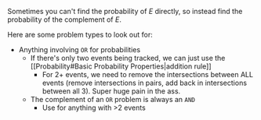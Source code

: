 Sometimes you can't find the probability of $E$ directly, so instead find the probability of the complement of $E$. 

Here are some problem types to look out for:
- Anything involving `OR` for probabilities
	- If there's only two events being tracked, we can just use the [[Probability#Basic Probability Properties|addition rule]]
		- For 2+ events, we need to remove the intersections between ALL events (remove intersections in pairs, add back in intersections between all 3). Super huge pain in the ass.
	- The complement of an `OR` problem is always an `AND`
		- Use for anything with >2 events